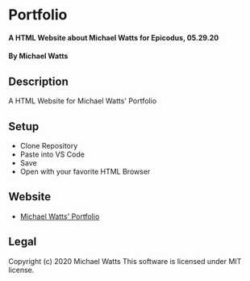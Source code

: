 # Portfolio

#### A HTML Website about Michael Watts for Epicodus, 05.29.20

#### By Michael Watts

## Description

A  HTML Website for Michael Watts' Portfolio

## Setup

* Clone Repository
* Paste into VS Code
* Save
* Open with your favorite HTML Browser

## Website
* [Michael Watts' Portfolio](https://github.io/wattsjmichael/portfolio)

## Legal
Copyright (c) 2020 Michael Watts
This software is licensed under MIT license.
